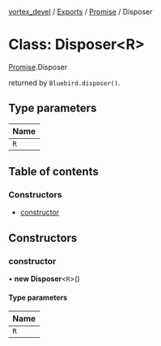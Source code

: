 [vortex_devel](../README.md) / [Exports](../modules.md) / [Promise](../modules/Promise.md) / Disposer

# Class: Disposer<R\>

[Promise](../modules/Promise.md).Disposer

returned by `Bluebird.disposer()`.

## Type parameters

| Name |
| :------ |
| `R` |

## Table of contents

### Constructors

- [constructor](Promise.Disposer.md#constructor)

## Constructors

### constructor

• **new Disposer**<`R`\>()

#### Type parameters

| Name |
| :------ |
| `R` |
